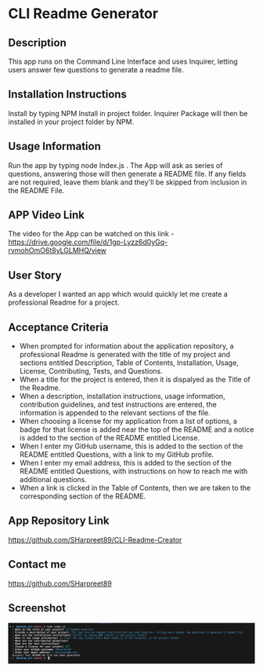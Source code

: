 # CLI Readme Generator

## Description

This app runs on the Command Line Interface and uses Inquirer, letting users answer few questions to generate a readme file.

## Installation Instructions

Install by typing NPM Install in project folder.
Inquirer Package will then be installed in your project folder by NPM.

## Usage Information

Run the app by typing node Index.js . The App will ask as series of questions, answering those will then generate a README file. If any fields are not required, leave them blank and they'll be skipped from inclusion in the README File.

## APP Video Link

The video for the App can be watched on this link - https://drive.google.com/file/d/1gp-Lyzz6d0yGq-rvmohOmO6t8yLGLMHQ/view

## User Story

As a developer I wanted an app which would quickly let me create a professional Readme for a project.

## Acceptance Criteria

- When prompted for information about the application repository, a professional Readme is generated with the title of my project and sections entitled Description, Table of Contents, Installation, Usage, License, Contributing, Tests, and Questions.
- When a title for the project is entered, then it is dispalyed as the Title of the Readme.
- When a description, installation instructions, usage information, contribution guidelines, and test instructions are entered, the information is appended to the relevant sections of the file.
- When choosing a license for my application from a list of options, a badge for that license is added near the top of the README and a notice is added to the section of the README entitled License.
- When I enter my GitHub username, this is added to the section of the README entitled Questions, with a link to my GitHub profile.
- When I enter my email address, this is added to the section of the README entitled Questions, with instructions on how to reach me with additional questions.
- When a link is clicked in the Table of Contents, then we are taken to the corresponding section of the README.

## App Repository Link

https://github.com/SHarpreet89/CLI-Readme-Creator

## Contact me

https://github.com/SHarpreet89

## Screenshot

![Alt text](./assets/images/App%20Image.png)
